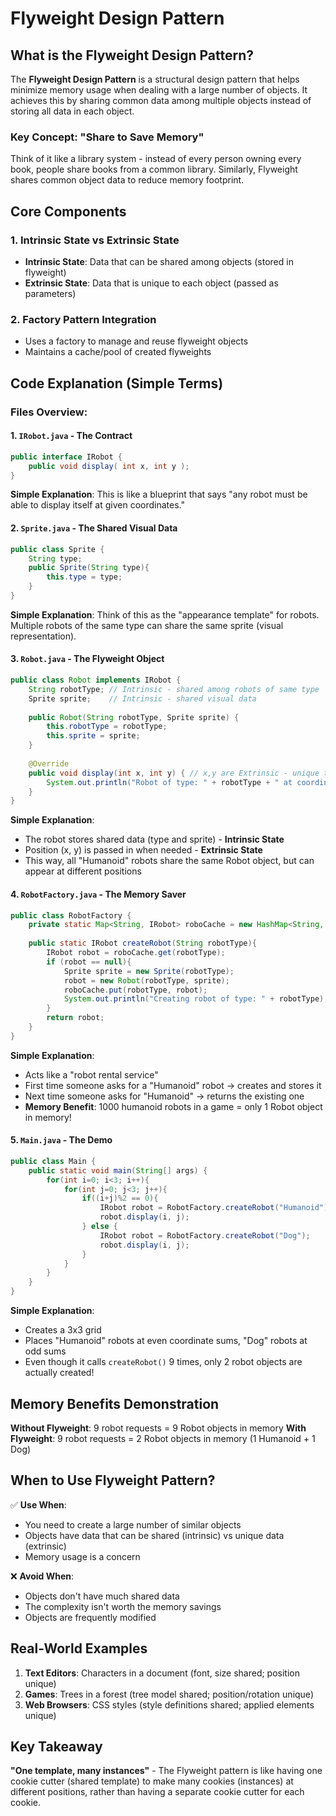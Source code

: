 # Flyweight Design Pattern

## What is the Flyweight Design Pattern?

The **Flyweight Design Pattern** is a structural design pattern that helps minimize memory usage when dealing with a large number of objects. It achieves this by sharing common data among multiple objects instead of storing all data in each object.

### Key Concept: "Share to Save Memory"
Think of it like a library system - instead of every person owning every book, people share books from a common library. Similarly, Flyweight shares common object data to reduce memory footprint.

## Core Components

### 1. **Intrinsic State** vs **Extrinsic State**
- **Intrinsic State**: Data that can be shared among objects (stored in flyweight)
- **Extrinsic State**: Data that is unique to each object (passed as parameters)

### 2. **Factory Pattern Integration**
- Uses a factory to manage and reuse flyweight objects
- Maintains a cache/pool of created flyweights

## Code Explanation (Simple Terms)

### Files Overview:

#### 1. `IRobot.java` - The Contract
```java
public interface IRobot {
    public void display( int x, int y );
}
```
**Simple Explanation**: This is like a blueprint that says "any robot must be able to display itself at given coordinates."

#### 2. `Sprite.java` - The Shared Visual Data
```java
public class Sprite {
    String type;
    public Sprite(String type){
        this.type = type;
    }
}
```
**Simple Explanation**: Think of this as the "appearance template" for robots. Multiple robots of the same type can share the same sprite (visual representation).

#### 3. `Robot.java` - The Flyweight Object
```java
public class Robot implements IRobot {
    String robotType; // Intrinsic - shared among robots of same type
    Sprite sprite;    // Intrinsic - shared visual data
    
    public Robot(String robotType, Sprite sprite) {
        this.robotType = robotType;
        this.sprite = sprite;
    }
    
    @Override
    public void display(int x, int y) { // x,y are Extrinsic - unique to each usage
        System.out.println("Robot of type: " + robotType + " at coordinates: " + x + ", " + y);
    }
}
```
**Simple Explanation**: 
- The robot stores shared data (type and sprite) - **Intrinsic State**
- Position (x, y) is passed in when needed - **Extrinsic State**
- This way, all "Humanoid" robots share the same Robot object, but can appear at different positions

#### 4. `RobotFactory.java` - The Memory Saver
```java
public class RobotFactory {
    private static Map<String, IRobot> roboCache = new HashMap<String, IRobot>();
    
    public static IRobot createRobot(String robotType){
        IRobot robot = roboCache.get(robotType);
        if (robot == null){
            Sprite sprite = new Sprite(robotType);
            robot = new Robot(robotType, sprite);
            roboCache.put(robotType, robot);
            System.out.println("Creating robot of type: " + robotType);
        }
        return robot;
    }
}
```
**Simple Explanation**: 
- Acts like a "robot rental service"
- First time someone asks for a "Humanoid" robot → creates and stores it
- Next time someone asks for "Humanoid" → returns the existing one
- **Memory Benefit**: 1000 humanoid robots in a game = only 1 Robot object in memory!

#### 5. `Main.java` - The Demo
```java
public class Main {
    public static void main(String[] args) {
        for(int i=0; i<3; i++){
            for(int j=0; j<3; j++){
                if((i+j)%2 == 0){
                    IRobot robot = RobotFactory.createRobot("Humanoid");
                    robot.display(i, j);
                } else {
                    IRobot robot = RobotFactory.createRobot("Dog");
                    robot.display(i, j);
                }
            }
        }
    }
}
```
**Simple Explanation**: 
- Creates a 3x3 grid
- Places "Humanoid" robots at even coordinate sums, "Dog" robots at odd sums
- Even though it calls `createRobot()` 9 times, only 2 robot objects are actually created!

## Memory Benefits Demonstration

**Without Flyweight**: 9 robot requests = 9 Robot objects in memory
**With Flyweight**: 9 robot requests = 2 Robot objects in memory (1 Humanoid + 1 Dog)

## When to Use Flyweight Pattern?

✅ **Use When**:
- You need to create a large number of similar objects
- Objects have data that can be shared (intrinsic) vs unique data (extrinsic)
- Memory usage is a concern

❌ **Avoid When**:
- Objects don't have much shared data
- The complexity isn't worth the memory savings
- Objects are frequently modified

## Real-World Examples

1. **Text Editors**: Characters in a document (font, size shared; position unique)
2. **Games**: Trees in a forest (tree model shared; position/rotation unique)
3. **Web Browsers**: CSS styles (style definitions shared; applied elements unique)

## Key Takeaway

**"One template, many instances"** - The Flyweight pattern is like having one cookie cutter (shared template) to make many cookies (instances) at different positions, rather than having a separate cookie cutter for each cookie.

